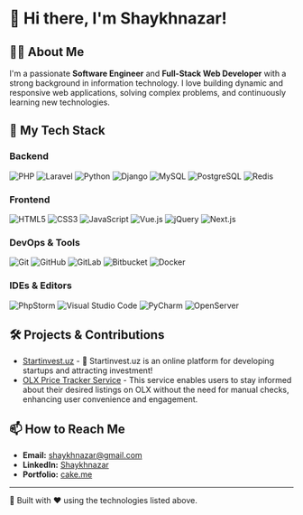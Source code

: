 # 👋 Hi there, I'm Shaykhnazar!

## 👨‍💻 About Me
I'm a passionate **Software Engineer** and **Full-Stack Web Developer** with a strong background in information technology. I love building dynamic and responsive web applications, solving complex problems, and continuously learning new technologies.

## 🚀 My Tech Stack

### **Backend**
![PHP](https://img.shields.io/badge/PHP-777BB4?style=for-the-badge&logo=php&logoColor=white)
![Laravel](https://img.shields.io/badge/Laravel-FF2D20?style=for-the-badge&logo=laravel&logoColor=white)
![Python](https://img.shields.io/badge/Python-3776AB?style=for-the-badge&logo=python&logoColor=white)
![Django](https://img.shields.io/badge/Django-092E20?style=for-the-badge&logo=django&logoColor=white)
![MySQL](https://img.shields.io/badge/MySQL-4479A1?style=for-the-badge&logo=mysql&logoColor=white)
![PostgreSQL](https://img.shields.io/badge/PostgreSQL-336791?style=for-the-badge&logo=postgresql&logoColor=white)
![Redis](https://img.shields.io/badge/Redis-DC382D?style=for-the-badge&logo=redis&logoColor=white)

### **Frontend**
![HTML5](https://img.shields.io/badge/HTML5-E34F26?style=for-the-badge&logo=html5&logoColor=white)
![CSS3](https://img.shields.io/badge/CSS3-1572B6?style=for-the-badge&logo=css3&logoColor=white)
![JavaScript](https://img.shields.io/badge/JavaScript-F7DF1E?style=for-the-badge&logo=javascript&logoColor=black)
![Vue.js](https://img.shields.io/badge/Vue.js-4FC08D?style=for-the-badge&logo=vue.js&logoColor=white)
![jQuery](https://img.shields.io/badge/jQuery-0769AD?style=for-the-badge&logo=jquery&logoColor=white)
![Next.js](https://img.shields.io/badge/Next.js-000000?style=for-the-badge&logo=next.js&logoColor=white)

### **DevOps & Tools**
![Git](https://img.shields.io/badge/Git-F05032?style=for-the-badge&logo=git&logoColor=white)
![GitHub](https://img.shields.io/badge/GitHub-181717?style=for-the-badge&logo=github&logoColor=white)
![GitLab](https://img.shields.io/badge/GitLab-FCA121?style=for-the-badge&logo=gitlab&logoColor=white)
![Bitbucket](https://img.shields.io/badge/Bitbucket-0052CC?style=for-the-badge&logo=bitbucket&logoColor=white)
![Docker](https://img.shields.io/badge/Docker-2496ED?style=for-the-badge&logo=docker&logoColor=white)

### **IDEs & Editors**
![PhpStorm](https://img.shields.io/badge/PhpStorm-000000?style=for-the-badge&logo=phpstorm&logoColor=white)
![Visual Studio Code](https://img.shields.io/badge/VS%20Code-007ACC?style=for-the-badge&logo=visual-studio-code&logoColor=white)
![PyCharm](https://img.shields.io/badge/PyCharm-000000?style=for-the-badge&logo=pycharm&logoColor=white)
![OpenServer](https://img.shields.io/badge/OpenServerPanel-FF6600?style=for-the-badge&logo=openserverpanel&logoColor=white)

## 🛠️ Projects & Contributions
- [Startinvest.uz](https://github.com/Shaykhnazar/startinvest) - 🚀 Startinvest.uz is an online platform for developing startups and attracting investment!
- [OLX Price Tracker Service](https://github.com/Shaykhnazar/olx-price-monitor) - This service enables users to stay informed about their desired listings on OLX without the need for manual checks, enhancing user convenience and engagement.

## 📫 How to Reach Me
- **Email:** [shaykhnazar@gmail.com](mailto:shaykhnazar@gmail.com)
- **LinkedIn:** [Shaykhnazar](https://www.linkedin.com/in/Shaykhnazar/)
- **Portfolio:** [cake.me](https://www.cake.me/me/shaykhnazar/portfolios)

---

🔧 Built with ❤️ using the technologies listed above.

